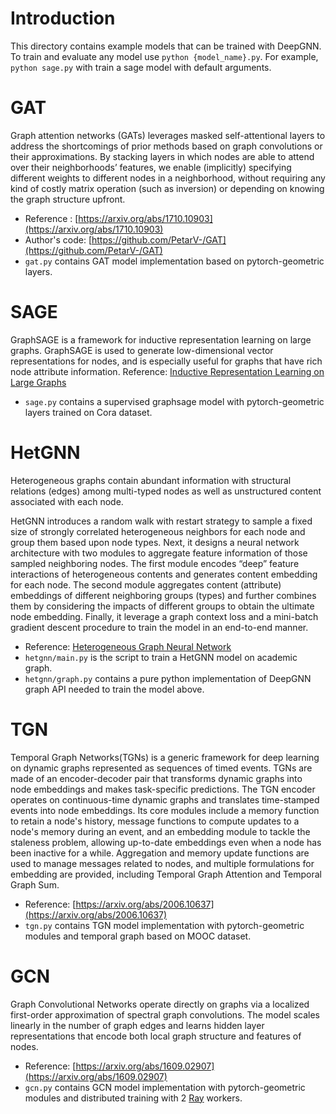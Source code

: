 # Introduction

This directory contains example models that can be trained with DeepGNN. To train and evaluate any model use `python {model_name}.py`. For example, `python sage.py` with train a sage model with default arguments.

# GAT

Graph attention networks (GATs) leverages masked self-attentional layers to address the shortcomings of prior methods based on graph convolutions or their approximations. By stacking layers in which nodes are able to attend over their neighborhoods’ features, we enable (implicitly) specifying different weights to different nodes in a neighborhood, without requiring any kind of costly matrix operation (such as inversion) or depending on knowing the graph structure upfront.

- Reference : [https://arxiv.org/abs/1710.10903](https://arxiv.org/abs/1710.10903)
- Author's code: [https://github.com/PetarV-/GAT](https://github.com/PetarV-/GAT)
- `gat.py` contains GAT model implementation based on pytorch-geometric layers.

# SAGE
GraphSAGE is a framework for inductive representation learning on large graphs. GraphSAGE is used to generate low-dimensional vector representations for nodes, and is especially useful for graphs that have rich node attribute information.
Reference: [Inductive Representation Learning on Large Graphs](https://cs.stanford.edu/people/jure/pubs/graphsage-nips17.pdf)

- `sage.py` contains a supervised graphsage model with pytorch-geometric layers trained on Cora dataset.

# HetGNN

Heterogeneous graphs contain abundant information with structural relations (edges) among multi-typed nodes as well as unstructured content associated with each node.

HetGNN introduces a random walk with restart strategy to sample a fixed size of strongly correlated heterogeneous neighbors for each node and group them based upon node types. Next, it designs a neural network architecture with two modules to aggregate feature information of those sampled neighboring nodes. The first module encodes “deep” feature interactions of heterogeneous contents and generates content embedding for each node. The second module aggregates content (attribute) embeddings of different neighboring groups (types) and further combines them by considering the impacts of different groups to obtain the ultimate node embedding. Finally, it  leverage a graph context loss and a mini-batch gradient descent procedure to train the model in an end-to-end manner.

- Reference: [Heterogeneous Graph Neural Network](https://www3.nd.edu/~dial/publications/zhang_2019_heterogeneous.pdf)
- `hetgnn/main.py` is the script to train a HetGNN model on academic graph.
- `hetgnn/graph.py` contains a pure python implementation of DeepGNN graph API needed to train the model above.


# TGN

Temporal Graph Networks(TGNs) is a generic framework for deep learning on dynamic graphs represented as sequences of timed events.
TGNs are made of an encoder-decoder pair that transforms dynamic graphs into node embeddings and makes task-specific predictions.
The TGN encoder operates on continuous-time dynamic graphs and translates time-stamped events into node embeddings. Its core modules
include a memory function to retain a node's history, message functions to compute updates to a node's memory during an event, and an
embedding module to tackle the staleness problem, allowing up-to-date embeddings even when a node has been inactive for a while.
Aggregation and memory update functions are used to manage messages related to nodes, and multiple formulations for embedding are provided,
including Temporal Graph Attention and Temporal Graph Sum.

- Reference: [https://arxiv.org/abs/2006.10637](https://arxiv.org/abs/2006.10637)
- `tgn.py` contains TGN model implementation with pytorch-geometric modules and temporal graph based on MOOC dataset.



# GCN

Graph Convolutional Networks operate directly on graphs via a localized first-order approximation of spectral graph convolutions.
The model scales linearly in the number of graph edges and learns hidden layer representations that encode both local graph structure and features of nodes.

- Reference: [https://arxiv.org/abs/1609.02907](https://arxiv.org/abs/1609.02907)
- `gcn.py` contains GCN model implementation with pytorch-geometric modules and distributed training with 2 [Ray](https://www.ray.io/) workers.
